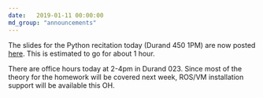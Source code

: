 ```yaml
---
date:   2019-01-11 00:00:00
md_group: "announcements"
---
```

The slides for the Python recitation today (Durand 450 1PM) are now posted <a href="/aa274/pdfs/recitation/python_review.pdf">here</a>. This is estimated to go for about 1 hour.

There are office hours today at 2-4pm in Durand 023. Since most of the theory for the homework will be covered next week, ROS/VM installation support will be available this OH.
 
